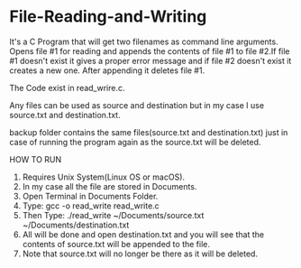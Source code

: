 # File-Reading-and-Writing
It's a C Program that will get two filenames as command line arguments. Opens file #1 for reading and appends the contents of file #1 to file #2.If file #1 doesn't exist it gives a proper error message and if file #2 doesn't exist it creates a new one. After appending it deletes file #1.

The Code exist in read_wrire.c.

Any files can be used as source and destination but in my case I use source.txt and destination.txt.

backup folder contains the same files(source.txt and destination.txt) just in case of running the program again as the source.txt will be deleted.

HOW TO RUN
  1. Requires Unix System(Linux OS or macOS).
  2. In my case all the file are stored in Documents.
  3. Open Terminal in Documents Folder.
  4. Type: gcc -o read_write read_write.c
  5. Then Type: ./read_write ~/Documents/source.txt ~/Documents/destination.txt
  6. All will be done and open destination.txt and you will see that the contents of source.txt will be appended to the file.
  7. Note that source.txt will no longer be there as it will be deleted.
  
